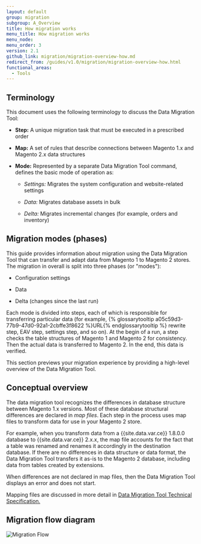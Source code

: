 ```yaml
---
layout: default
group: migration
subgroup: A_Overview
title: How migration works
menu_title: How migration works
menu_node:
menu_order: 3
version: 2.1
github_link: migration/migration-overview-how.md
redirect_from: /guides/v1.0/migration/migration-overview-how.html
functional_areas:
  - Tools
---
```


## Terminology

This document uses the following terminology to discuss the Data Migration Tool:

* **Step:** A unique migration task that must be executed in a prescribed order

* **Map:** A set of rules that describe connections between Magento 1.x and Magento 2.x data structures

* **Mode:** Represented by a separate Data Migration Tool command, defines the basic mode of operation as:

  * *Settings:* Migrates the system configuration and website-related settings

  * *Data:* Migrates database assets in bulk

  * *Delta:* Migrates incremental changes (for example, orders and inventory)

## Migration modes (phases)

This guide provides information about migration using the Data Migration Tool that can transfer and adapt data from Magento 1 to Magento 2 stores. The migration in overall is split into three phases (or "modes"):

*	Configuration settings

*	Data

*	Delta (changes since the last run)

Each mode is divided into steps, each of which is responsible for transferring particular data (for example, {% glossarytooltip a05c59d3-77b9-47d0-92a1-2cbffe3f8622 %}URL{% endglossarytooltip %} rewrite step, EAV step, settings step, and so on). At the begin of a run, a step checks the table structures of Magento 1 and Magento 2 for consistency. Then the actual data is transferred to Magento 2. In the end, this data is verified.

This section previews your migration experience by providing a high-level overview of the Data Migration Tool.

## Conceptual overview

The data migration tool recognizes the differences in database structure between Magento 1.x versions. Most of these database structural differences are declared in *map files*. Each step in the process uses map files to transform data for use in your Magento 2 store.

For example, when you transform data from a {{site.data.var.ce}} 1.8.0.0 database to {{site.data.var.ce}} 2.x.x, the map file accounts for the fact that a table was renamed and renames it accordingly in the destination database. If there are no differences in data structure or data format, the Data Migration Tool transfers it as-is to the Magento 2 database, including data from tables created by extensions.

When differences are not declared in map files, then the Data Migration Tool displays an error and does not start.

Mapping files are discussed in more detail in <a href="{{page.baseurl}}migration/migration-tool-internal-spec.html"> Data Migration Tool Technical Specification.</a>

## Migration flow diagram

<p><img src="{{ site.baseurl }}common/images/migration_flow.png" alt="Migration Flow"></p>
